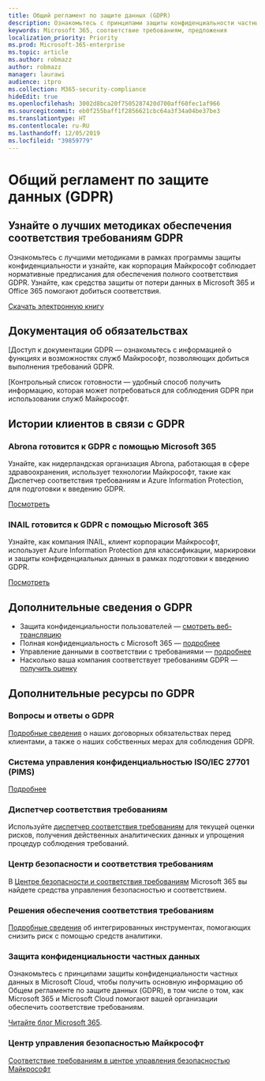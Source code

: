 ```yaml
---
title: Общий регламент по защите данных (GDPR)
description: Ознакомьтесь с принципами защиты конфиденциальности частных данных в Microsoft Cloud, чтобы получить основную информацию об Общем регламенте по защите данных (GDPR), в том числе о том, как Microsoft 365 и Microsoft Cloud помогают вашей организации обеспечить соответствие требованиям.
keywords: Microsoft 365, соответствие требованиям, предложения
localization_priority: Priority
ms.prod: Microsoft-365-enterprise
ms.topic: article
ms.author: robmazz
author: robmazz
manager: laurawi
audience: itpro
ms.collection: M365-security-compliance
hideEdit: true
ms.openlocfilehash: 3002d8bca20f7505287420d700aff60fec1af966
ms.sourcegitcommit: eb0f255baff1f2856621cbc64a3f34a04be37be3
ms.translationtype: HT
ms.contentlocale: ru-RU
ms.lasthandoff: 12/05/2019
ms.locfileid: "39859779"
---
```

# <a name="general-data-protection-regulation-gdpr"></a>Общий регламент по защите данных (GDPR)

## <a name="learn-about-gdpr-compliance-best-practices"></a>Узнайте о лучших методиках обеспечения соответствия требованиям GDPR

Ознакомьтесь с лучшими методиками в рамках программы защиты конфиденциальности и узнайте, как корпорация Майкрософт соблюдает нормативные предписания для обеспечения полного соответствия GDPR. Узнайте, как средства защиты от потери данных в Microsoft 365 и Office 365 помогают добиться соответствия.

[Скачать электронную книгу](https://go.microsoft.com/fwlink/p/?linkid=2048383)

## <a name="accountability-documentation"></a>Документация об обязательствах

[Доступ к документации GDPR — ознакомьтесь с информацией о функциях и возможностях служб Майкрософт, позволяющих добиться выполнения требований GDPR.

[Контрольный список готовности — удобный способ получить информацию, которая может потребоваться для соблюдения GDPR при использовании служб Майкрософт.

## <a name="gdpr-customer-stories"></a>Истории клиентов в связи с GDPR

### <a name="abrona-prepares-for-gdpr-with-microsoft-365"></a>Abrona готовится к GDPR с помощью Microsoft 365

Узнайте, как нидерландская организация Abrona, работающая в сфере здравоохранения, использует технологии Майкрософт, такие как Диспетчер соответствия требованиям и Azure Information Protection, для подготовки к введению GDPR.

[Посмотреть](https://go.microsoft.com/fwlink/p/?linkid=2048705)

### <a name="inail-prepares-for-gdpr-with-microsoft-365"></a>INAIL готовится к GDPR с помощью Microsoft 365

Узнайте, как компания INAIL, клиент корпорации Майкрософт, использует Azure Information Protection для классификации, маркировки и защиты конфиденциальных данных в рамках подготовки к введению GDPR.

[Посмотреть](https://go.microsoft.com/fwlink/p/?linkid=2048894)

## <a name="more-information-on-gdpr"></a>Дополнительные сведения о GDPR

- Защита конфиденциальности пользователей — [смотреть веб-трансляцию](https://go.microsoft.com/fwlink/p/?linkid=2048711)
- Полная конфиденциальность с Microsoft 365 — [подробнее](https://go.microsoft.com/fwlink/p/?linkid=2048712)
- Управление данными в соответствии с требованиями — [подробнее](https://go.microsoft.com/fwlink/p/?linkid=2052751)
- Насколько ваша компания соответствует требованиям GDPR — [получить оценку](https://go.microsoft.com/fwlink/?linkid=2048712)

## <a name="additional-gdpr-resources"></a>Дополнительные ресурсы по GDPR

### <a name="gdpr-faq"></a>Вопросы и ответы о GDPR

[Подробные сведения](https://www.microsoft.com/trust-center/privacy/gdpr-faqs) о наших договорных обязательствах перед клиентами, а также о наших собственных мерах для соблюдения GDPR.

### <a name="isoiec-27701-privacy-information-management-system-pims"></a>Система управления конфиденциальностью ISO/IEC 27701 (PIMS)

[Подробнее](offering-iso-27701.md)

### <a name="compliance-manager"></a>Диспетчер соответствия требованиям

Используйте [диспетчер соответствия требованиям](https://go.microsoft.com/fwlink/p/?linkid=2048390) для текущей оценки рисков, получения действенных аналитических данных и упрощения процедур соблюдения требований.

### <a name="security-and-compliance-center"></a>Центр безопасности и соответствия требованиям

В [Центре безопасности и соответствия требованиям](https://docs.microsoft.com/microsoft-365/security/office-365-security/microsoft-security-and-compliance) Microsoft 365 вы найдете средства управления безопасностью и соответствием.

### <a name="discover-compliance-solutions"></a>Решения обеспечения соответствия требованиям

[Подробные сведения](https://products.office.com/business/security-and-compliance/compliance-solutions) об интегрированных инструментах, помогающих снизить риск с помощью средств аналитики.

### <a name="safeguard-individual-privacy"></a>Защита конфиденциальности частных данных

Ознакомьтесь с принципами защиты конфиденциальности частных данных в Microsoft Cloud, чтобы получить основную информацию об Общем регламенте по защите данных (GDPR), в том числе о том, как Microsoft 365 и Microsoft Cloud помогают вашей организации обеспечить соответствие требованиям.

[Читайте блог Microsoft 365](https://go.microsoft.com/fwlink/p/?linkid=2048733).

### <a name="microsoft-trust-center"></a>Центр управления безопасностью Майкрософт

[Соответствие требованиям в центре управления безопасностью Майкрософт](https://www.microsoft.com/trust-center/compliance/compliance-overview)
